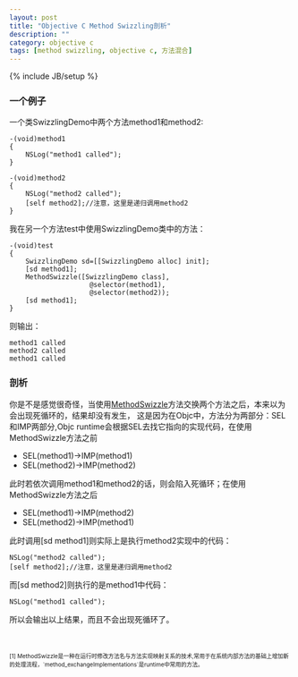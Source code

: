 ```yaml
---
layout: post
title: "Objective C Method Swizzling剖析"
description: ""
category: objective c
tags: [method swizzling, objective c, 方法混合]
---
```

{% include JB/setup %}


### 一个例子

一个类SwizzlingDemo中两个方法method1和method2:

	-(void)method1
	{
		NSLog("method1 called");
	}

	-(void)method2
	{
		NSLog("method2 called");
		[self method2];//注意，这里是递归调用method2
	}

我在另一个方法test中使用SwizzlingDemo类中的方法：
	
	-(void)test
	{
		SwizzlingDemo sd=[[SwizzlingDemo alloc] init];
		[sd method1];
		MethodSwizzle([SwizzlingDemo class],
						@selector(method1),
						@selector(method2));
		[sd method1];
	}

  则输出：

  	method1 called
	method2 called
	method1 called

### 剖析

你是不是感觉很奇怪，当使用[MethodSwizzle](#ref1)方法交换两个方法之后，本来以为会出现死循环的，结果却没有发生，
这是因为在Objc中，方法分为两部分：SEL和IMP两部分,Objc runtime会根据SEL去找它指向的实现代码，在使用MethodSwizzle方法之前

* SEL(method1)->IMP(method1)
* SEL(method2)->IMP(method2)

此时若依次调用method1和method2的话，则会陷入死循环；在使用MethodSwizzle方法之后

* SEL(method1)->IMP(method2)
* SEL(method2)->IMP(method1)

此时调用[sd method1]则实际上是执行method2实现中的代码：

	NSLog("method2 called");
	[self method2];//注意，这里是递归调用method2

而[sd method2]则执行的是method1中代码：

	NSLog("method1 called");

所以会输出以上结果，而且不会出现死循环了。

<p id="ref1"></p>
<br/>
<br/>

<font size="1">
 [1] MethodSwizzle是一种在运行时修改方法名与方法实现映射关系的技术,常用于在系统内部方法的基础上增加新的处理流程，`method_exchangeImplementations`是runtime中常用的方法。
</font>
